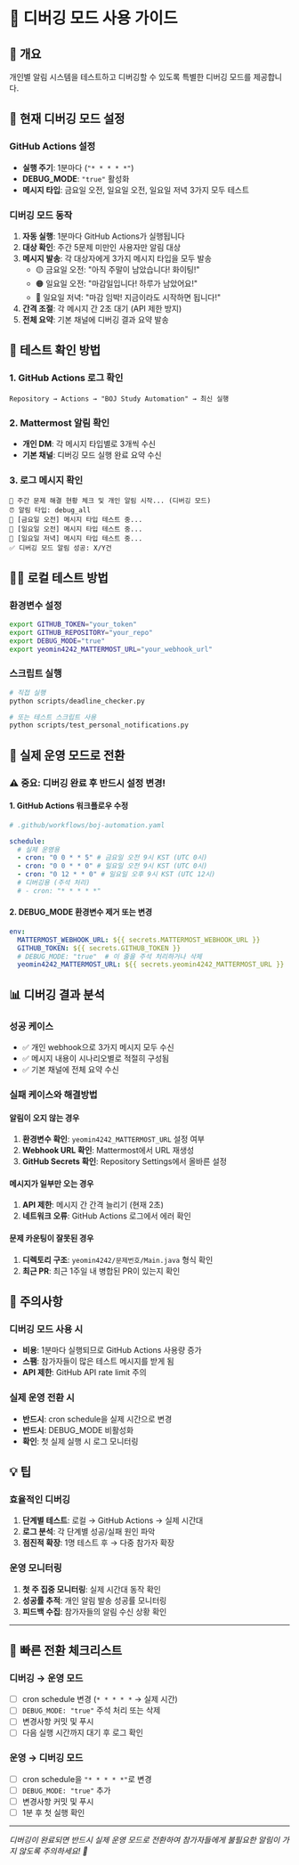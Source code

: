 # 🐛 디버깅 모드 사용 가이드

## 🎯 개요

개인별 알림 시스템을 테스트하고 디버깅할 수 있도록 특별한 디버깅 모드를 제공합니다.

## 🔧 현재 디버깅 모드 설정

### GitHub Actions 설정

- **실행 주기**: 1분마다 (`"* * * * *"`)
- **DEBUG_MODE**: `"true"` 활성화
- **메시지 타입**: 금요일 오전, 일요일 오전, 일요일 저녁 3가지 모두 테스트

### 디버깅 모드 동작

1. **자동 실행**: 1분마다 GitHub Actions가 실행됩니다
2. **대상 확인**: 주간 5문제 미만인 사용자만 알림 대상
3. **메시지 발송**: 각 대상자에게 3가지 메시지 타입을 모두 발송
   - 🟡 금요일 오전: "아직 주말이 남았습니다! 화이팅!"
   - 🟠 일요일 오전: "마감일입니다! 하루가 남았어요!"
   - 🔴 일요일 저녁: "마감 임박! 지금이라도 시작하면 됩니다!"
4. **간격 조절**: 각 메시지 간 2초 대기 (API 제한 방지)
5. **전체 요약**: 기본 채널에 디버깅 결과 요약 발송

## 📱 테스트 확인 방법

### 1. GitHub Actions 로그 확인

```
Repository → Actions → "BOJ Study Automation" → 최신 실행
```

### 2. Mattermost 알림 확인

- **개인 DM**: 각 메시지 타입별로 3개씩 수신
- **기본 채널**: 디버깅 모드 실행 완료 요약 수신

### 3. 로그 메시지 확인

```
🤖 주간 문제 해결 현황 체크 및 개인 알림 시작... (디버깅 모드)
⏰ 알림 타입: debug_all
🧪 [금요일 오전] 메시지 타입 테스트 중...
🧪 [일요일 오전] 메시지 타입 테스트 중...
🧪 [일요일 저녁] 메시지 타입 테스트 중...
✅ 디버깅 모드 알림 성공: X/Y건
```

## 🏃‍♂️ 로컬 테스트 방법

### 환경변수 설정

```bash
export GITHUB_TOKEN="your_token"
export GITHUB_REPOSITORY="your_repo"
export DEBUG_MODE="true"
export yeomin4242_MATTERMOST_URL="your_webhook_url"
```

### 스크립트 실행

```bash
# 직접 실행
python scripts/deadline_checker.py

# 또는 테스트 스크립트 사용
python scripts/test_personal_notifications.py
```

## 🔄 실제 운영 모드로 전환

### ⚠️ 중요: 디버깅 완료 후 반드시 설정 변경!

#### 1. GitHub Actions 워크플로우 수정

```yaml
# .github/workflows/boj-automation.yaml

schedule:
  # 실제 운영용
  - cron: "0 0 * * 5" # 금요일 오전 9시 KST (UTC 0시)
  - cron: "0 0 * * 0" # 일요일 오전 9시 KST (UTC 0시)
  - cron: "0 12 * * 0" # 일요일 오후 9시 KST (UTC 12시)
  # 디버깅용 (주석 처리)
  # - cron: "* * * * *"
```

#### 2. DEBUG_MODE 환경변수 제거 또는 변경

```yaml
env:
  MATTERMOST_WEBHOOK_URL: ${{ secrets.MATTERMOST_WEBHOOK_URL }}
  GITHUB_TOKEN: ${{ secrets.GITHUB_TOKEN }}
  # DEBUG_MODE: "true"  # 이 줄을 주석 처리하거나 삭제
  yeomin4242_MATTERMOST_URL: ${{ secrets.yeomin4242_MATTERMOST_URL }}
```

## 📊 디버깅 결과 분석

### 성공 케이스

- ✅ 개인 webhook으로 3가지 메시지 모두 수신
- ✅ 메시지 내용이 시나리오별로 적절히 구성됨
- ✅ 기본 채널에 전체 요약 수신

### 실패 케이스와 해결방법

#### 알림이 오지 않는 경우

1. **환경변수 확인**: `yeomin4242_MATTERMOST_URL` 설정 여부
2. **Webhook URL 확인**: Mattermost에서 URL 재생성
3. **GitHub Secrets 확인**: Repository Settings에서 올바른 설정

#### 메시지가 일부만 오는 경우

1. **API 제한**: 메시지 간 간격 늘리기 (현재 2초)
2. **네트워크 오류**: GitHub Actions 로그에서 에러 확인

#### 문제 카운팅이 잘못된 경우

1. **디렉토리 구조**: `yeomin4242/문제번호/Main.java` 형식 확인
2. **최근 PR**: 최근 1주일 내 병합된 PR이 있는지 확인

## 🚨 주의사항

### 디버깅 모드 사용 시

- **비용**: 1분마다 실행되므로 GitHub Actions 사용량 증가
- **스팸**: 참가자들이 많은 테스트 메시지를 받게 됨
- **API 제한**: GitHub API rate limit 주의

### 실제 운영 전환 시

- **반드시**: cron schedule을 실제 시간으로 변경
- **반드시**: DEBUG_MODE 비활성화
- **확인**: 첫 실제 실행 시 로그 모니터링

## 💡 팁

### 효율적인 디버깅

1. **단계별 테스트**: 로컬 → GitHub Actions → 실제 시간대
2. **로그 분석**: 각 단계별 성공/실패 원인 파악
3. **점진적 확장**: 1명 테스트 후 → 다중 참가자 확장

### 운영 모니터링

1. **첫 주 집중 모니터링**: 실제 시간대 동작 확인
2. **성공률 추적**: 개인 알림 발송 성공률 모니터링
3. **피드백 수집**: 참가자들의 알림 수신 상황 확인

---

## 🔧 빠른 전환 체크리스트

### 디버깅 → 운영 모드

- [ ] cron schedule 변경 (`* * * * *` → 실제 시간)
- [ ] `DEBUG_MODE: "true"` 주석 처리 또는 삭제
- [ ] 변경사항 커밋 및 푸시
- [ ] 다음 실행 시간까지 대기 후 로그 확인

### 운영 → 디버깅 모드

- [ ] cron schedule을 `"* * * * *"`로 변경
- [ ] `DEBUG_MODE: "true"` 추가
- [ ] 변경사항 커밋 및 푸시
- [ ] 1분 후 첫 실행 확인

---

_디버깅이 완료되면 반드시 실제 운영 모드로 전환하여 참가자들에게 불필요한 알림이 가지 않도록 주의하세요! 🚨_
